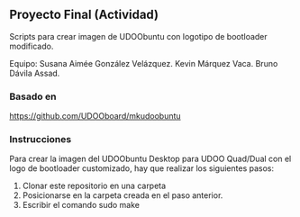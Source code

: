 ## Proyecto Final (Actividad)

Scripts para crear imagen de UDOObuntu con logotipo de bootloader modificado.

Equipo:
Susana Aimée González Velázquez.
Kevin Márquez Vaca.
Bruno Dávila Assad.

### Basado en 
https://github.com/UDOOboard/mkudoobuntu

### Instrucciones
Para crear la imagen del UDOObuntu Desktop para UDOO Quad/Dual con el logo de bootloader customizado, hay que realizar los siguientes pasos:

1. Clonar este repositorio en una carpeta
2. Posicionarse en la carpeta creada en el paso anterior.
2. Escribir el comando sudo make

